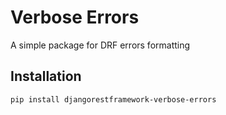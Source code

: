 # Verbose Errors

A simple package for DRF errors formatting

## Installation

```bash
pip install djangorestframework-verbose-errors
```
